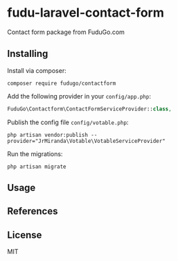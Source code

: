 # fudu-laravel-contact-form
Contact form package from FuduGo.com

## Installing

Install via composer:

```
composer require fudugo/contactform
```

Add the following provider in your `config/app.php`:

```php
FuduGo\Contactform\ContactFormServiceProvider::class,
```

Publish the config file `config/votable.php`:

```
php artisan vendor:publish --provider="JrMiranda\Votable\VotableServiceProvider"
```

Run the migrations:

```
php artisan migrate
```

## Usage


## References


## License

MIT
